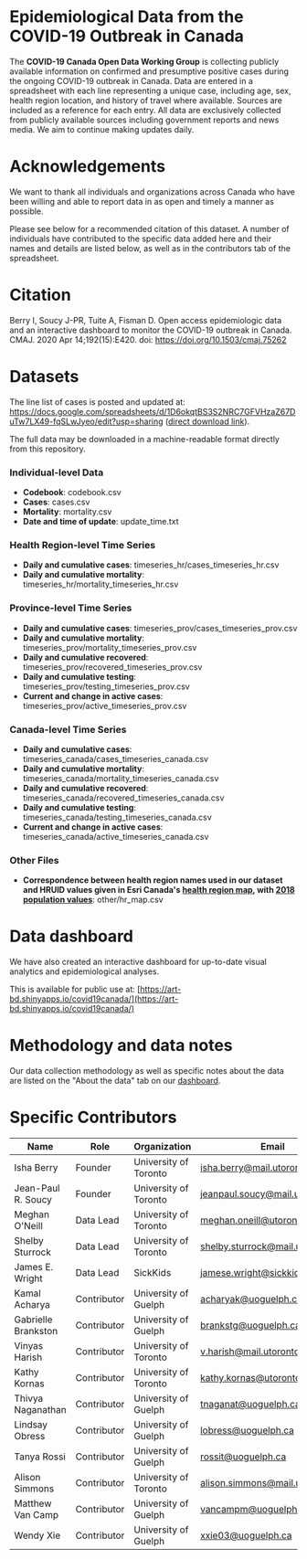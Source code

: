 # Epidemiological Data from the COVID-19 Outbreak in Canada
The **COVID-19 Canada Open Data Working Group** is collecting publicly available information on confirmed and presumptive positive cases during the ongoing COVID-19 outbreak in Canada. Data are entered in a spreadsheet with each line representing a unique case, including age, sex, health region location, and history of travel where available. Sources are included as a reference for each entry. All data are exclusively collected from publicly available sources including government reports and news media. We aim to continue making updates daily. 


# Acknowledgements
We want to thank all individuals and organizations across Canada who have been willing and able to report data in as open and timely a manner as possible. 

Please see below for a recommended citation of this dataset. A number of individuals have contributed to the specific data added here and their names and details are listed below, as well as in the contributors tab of the spreadsheet. 


# Citation
Berry I, Soucy J-PR, Tuite A, Fisman D. Open access epidemiologic data and an interactive dashboard to monitor the COVID-19 outbreak in Canada. CMAJ. 2020 Apr 14;192(15):E420. doi: https://doi.org/10.1503/cmaj.75262


# Datasets
The line list of cases is posted and updated at:
https://docs.google.com/spreadsheets/d/1D6okqtBS3S2NRC7GFVHzaZ67DuTw7LX49-fqSLwJyeo/edit?usp=sharing ([direct download link](https://docs.google.com/spreadsheets/d/1D6okqtBS3S2NRC7GFVHzaZ67DuTw7LX49-fqSLwJyeo/export?format=xlsx)).

The full data may be downloaded in a machine-readable format directly from this repository.

### Individual-level Data
* **Codebook**: codebook.csv
* **Cases**: cases.csv
* **Mortality**: mortality.csv
* **Date and time of update**: update_time.txt

### Health Region-level Time Series
* **Daily and cumulative cases**: timeseries_hr/cases_timeseries_hr.csv
* **Daily and cumulative mortality**: timeseries_hr/mortality_timeseries_hr.csv

### Province-level Time Series
* **Daily and cumulative cases**: timeseries_prov/cases_timeseries_prov.csv
* **Daily and cumulative mortality**: timeseries_prov/mortality_timeseries_prov.csv
* **Daily and cumulative recovered**: timeseries_prov/recovered_timeseries_prov.csv
* **Daily and cumulative testing**: timeseries_prov/testing_timeseries_prov.csv
* **Current and change in active cases**: timeseries_prov/active_timeseries_prov.csv

### Canada-level Time Series
* **Daily and cumulative cases**: timeseries_canada/cases_timeseries_canada.csv
* **Daily and cumulative mortality**: timeseries_canada/mortality_timeseries_canada.csv
* **Daily and cumulative recovered**: timeseries_canada/recovered_timeseries_canada.csv
* **Daily and cumulative testing**: timeseries_canada/testing_timeseries_canada.csv
* **Current and change in active cases**: timeseries_canada/active_timeseries_canada.csv

### Other Files
* **Correspondence between health region names used in our dataset and HRUID values given in Esri Canada's [health region map](https://resources-covid19canada.hub.arcgis.com/datasets/regionalhealthboundaries-1), with [2018 population values](https://www150.statcan.gc.ca/t1/tbl1/en/cv.action?pid=1710013401)**: other/hr_map.csv

# Data dashboard
We have also created an interactive dashboard for up-to-date visual analytics and epidemiological analyses. 

This is available for public use at: [https://art-bd.shinyapps.io/covid19canada/](https://art-bd.shinyapps.io/covid19canada/)

# Methodology and data notes

Our data collection methodology as well as specific notes about the data are listed on the "About the data" tab on our [dashboard](https://art-bd.shinyapps.io/covid19canada/).

# Specific Contributors
Name | Role | Organization | Email | Twitter
--- | --- | --- | --- | ---
Isha Berry | Founder | University of Toronto  | isha.berry@mail.utoronto.ca | @ishaberry2
Jean-Paul R. Soucy | Founder | University of Toronto | jeanpaul.soucy@mail.utoronto.ca | @JPSoucy
Meghan O'Neill | Data Lead | University of Toronto | meghan.oneill@utoronto.ca |@_MeghanONeill
Shelby Sturrock | Data Lead | University of Toronto | shelby.sturrock@mail.utoronto.ca| @shelbysturrock
James E. Wright | Data Lead | SickKids | jamese.wright@sickkids.ca | @JWright159
Kamal Acharya | Contributor | University of Guelph | acharyak@uoguelph.ca | @Kamalraj_ach
Gabrielle Brankston | Contributor |  University of Guelph | brankstg@uoguelph.ca | @GBrankston
Vinyas Harish | Contributor |  University of Toronto | v.harish@mail.utoronto.ca | @VinyasHarish
Kathy Kornas | Contributor | University of Toronto  | kathy.kornas@utoronto.ca | 
Thivya Naganathan | Contributor |  University of Guelph |tnaganat@uoguelph.ca |
Lindsay Obress | Contributor |  University of Guelph | lobress@uoguelph.ca |
Tanya Rossi | Contributor |  University of Guelph | rossit@uoguelph.ca | @DrTanyaRossi
Alison Simmons | Contributor | University of Toronto | alison.simmons@mail.utoronto.ca | @alisonesimmons
Matthew Van Camp | Contributor |  University of Guelph | vancampm@uoguelph.ca | 
Wendy Xie | Contributor |  University of Guelph | xxie03@uoguelph.ca | @XiaotingXie

